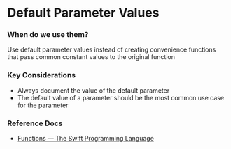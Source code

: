 # Default Parameter Values
### When do we use them?
Use default parameter values instead of creating convenience functions that pass common constant values to the original function

### Key Considerations
* Always document the value of the default parameter
* The default value of a parameter should be the most common use case for the parameter

### Reference Docs
* [Functions — The Swift Programming Language](https://docs.swift.org/swift-book/LanguageGuide/Functions.html#ID166)

